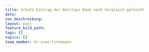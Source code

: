 ```yaml
---
title: Schufa Eintrag der Barclays Bank nach Vergleich gelöscht
date:
seo_beschreibung:
layout: post
feature_bild_path:
tags: []
topics: []
team_member: dr-sven-tintemann
---
```

